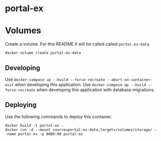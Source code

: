 # portal-ex

# Volumes
Create a volume. For this README it will be called called `portal-ex-data`.
```
docker volume create portal-ex-data
```

## Developing
Use `docker-compose up --build --force-recreate --abort-on-container-exit` when developing this application.
Use `docker-compose up --build --force-recreate` when developing this application with database migrations.


## Deploying
Use the following commands to deploy this container.
```
docker build -t portal-ex .
docker run -d --mount source=portal-ex-data,target=/volumes/storage/ --name portal-ex -p 8080:80 portal-ex
```
